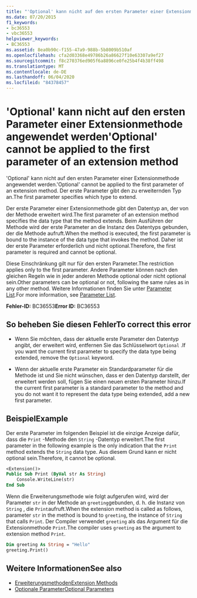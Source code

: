 ```yaml
---
title: "'Optional' kann nicht auf den ersten Parameter einer Extensionmethode angewendet werden"
ms.date: 07/20/2015
f1_keywords:
- bc36553
- vbc36553
helpviewer_keywords:
- BC36553
ms.assetid: 8ea0b90c-f155-47a9-988b-5b8009b510af
ms.openlocfilehash: cfa2d03368e49786b26a86627f10e63307a9ef27
ms.sourcegitcommit: f8c270376ed905f6a8896ce0fe25b4f4b38ff498
ms.translationtype: MT
ms.contentlocale: de-DE
ms.lasthandoff: 06/04/2020
ms.locfileid: "84378457"
---
```

# <a name="optional-cannot-be-applied-to-the-first-parameter-of-an-extension-method"></a><span data-ttu-id="decf9-102">'Optional' kann nicht auf den ersten Parameter einer Extensionmethode angewendet werden</span><span class="sxs-lookup"><span data-stu-id="decf9-102">'Optional' cannot be applied to the first parameter of an extension method</span></span>
<span data-ttu-id="decf9-103">'Optional' kann nicht auf den ersten Parameter einer Extensionmethode angewendet werden.</span><span class="sxs-lookup"><span data-stu-id="decf9-103">'Optional' cannot be applied to the first parameter of an extension method.</span></span> <span data-ttu-id="decf9-104">Der erste Parameter gibt den zu erweiternden Typ an.</span><span class="sxs-lookup"><span data-stu-id="decf9-104">The first parameter specifies which type to extend.</span></span>  
  
 <span data-ttu-id="decf9-105">Der erste Parameter einer Extensionmethode gibt den Datentyp an, der von der Methode erweitert wird.</span><span class="sxs-lookup"><span data-stu-id="decf9-105">The first parameter of an extension method specifies the data type that the method extends.</span></span> <span data-ttu-id="decf9-106">Beim Ausführen der Methode wird der erste Parameter an die Instanz des Datentyps gebunden, der die Methode aufruft.</span><span class="sxs-lookup"><span data-stu-id="decf9-106">When the method is executed, the first parameter is bound to the instance of the data type that invokes the method.</span></span> <span data-ttu-id="decf9-107">Daher ist der erste Parameter erforderlich und nicht optional.</span><span class="sxs-lookup"><span data-stu-id="decf9-107">Therefore, the first parameter is required and cannot be optional.</span></span>  
  
 <span data-ttu-id="decf9-108">Diese Einschränkung gilt nur für den ersten Parameter.</span><span class="sxs-lookup"><span data-stu-id="decf9-108">The restriction applies only to the first parameter.</span></span> <span data-ttu-id="decf9-109">Andere Parameter können nach den gleichen Regeln wie in jeder anderen Methode optional oder nicht optional sein.</span><span class="sxs-lookup"><span data-stu-id="decf9-109">Other parameters can be optional or not, following the same rules as in any other method.</span></span> <span data-ttu-id="decf9-110">Weitere Informationen finden Sie unter [Parameter List](../language-reference/statements/parameter-list.md).</span><span class="sxs-lookup"><span data-stu-id="decf9-110">For more information, see [Parameter List](../language-reference/statements/parameter-list.md).</span></span>  
  
 <span data-ttu-id="decf9-111">**Fehler-ID:** BC36553</span><span class="sxs-lookup"><span data-stu-id="decf9-111">**Error ID:** BC36553</span></span>  
  
## <a name="to-correct-this-error"></a><span data-ttu-id="decf9-112">So beheben Sie diesen Fehler</span><span class="sxs-lookup"><span data-stu-id="decf9-112">To correct this error</span></span>  
  
- <span data-ttu-id="decf9-113">Wenn Sie möchten, dass der aktuelle erste Parameter den Datentyp angibt, der erweitert wird, entfernen Sie das Schlüsselwort `Optional` .</span><span class="sxs-lookup"><span data-stu-id="decf9-113">If you want the current first parameter to specify the data type being extended, remove the `Optional` keyword.</span></span>  
  
- <span data-ttu-id="decf9-114">Wenn der aktuelle erste Parameter ein Standardparameter für die Methode ist und Sie nicht wünschen, dass er den Datentyp darstellt, der erweitert werden soll, fügen Sie einen neuen ersten Parameter hinzu.</span><span class="sxs-lookup"><span data-stu-id="decf9-114">If the current first parameter is a standard parameter to the method and you do not want it to represent the data type being extended, add a new first parameter.</span></span>  
  
## <a name="example"></a><span data-ttu-id="decf9-115">Beispiel</span><span class="sxs-lookup"><span data-stu-id="decf9-115">Example</span></span>  
 <span data-ttu-id="decf9-116">Der erste Parameter im folgenden Beispiel ist die einzige Anzeige dafür, dass die `Print` -Methode den `String` -Datentyp erweitert.</span><span class="sxs-lookup"><span data-stu-id="decf9-116">The first parameter in the following example is the only indication that the `Print` method extends the `String` data type.</span></span> <span data-ttu-id="decf9-117">Aus diesem Grund kann er nicht optional sein.</span><span class="sxs-lookup"><span data-stu-id="decf9-117">Therefore, it cannot be optional.</span></span>  
  
```vb  
<Extension()>  
Public Sub Print (ByVal str As String)  
    Console.WriteLine(str)  
End Sub  
```  
  
 <span data-ttu-id="decf9-118">Wenn die Erweiterungsmethode wie folgt aufgerufen wird, wird der Parameter `str` in der Methode an `greeting`gebunden, d. h. die Instanz von `String` , die `Print`aufruft.</span><span class="sxs-lookup"><span data-stu-id="decf9-118">When the extension method is called as follows, parameter `str` in the method is bound to `greeting`, the instance of `String` that calls `Print`.</span></span> <span data-ttu-id="decf9-119">Der Compiler verwendet `greeting` als das Argument für die Extensionmethode `Print`.</span><span class="sxs-lookup"><span data-stu-id="decf9-119">The compiler uses `greeting` as the argument to extension method `Print`.</span></span>  
  
```vb  
Dim greeting As String = "Hello"  
greeting.Print()  
```  
  
## <a name="see-also"></a><span data-ttu-id="decf9-120">Weitere Informationen</span><span class="sxs-lookup"><span data-stu-id="decf9-120">See also</span></span>

- [<span data-ttu-id="decf9-121">Erweiterungsmethoden</span><span class="sxs-lookup"><span data-stu-id="decf9-121">Extension Methods</span></span>](../programming-guide/language-features/procedures/extension-methods.md)
- [<span data-ttu-id="decf9-122">Optionale Parameter</span><span class="sxs-lookup"><span data-stu-id="decf9-122">Optional Parameters</span></span>](../programming-guide/language-features/procedures/optional-parameters.md)
